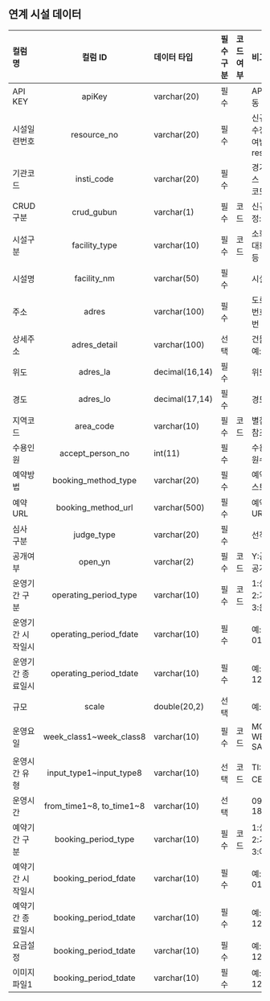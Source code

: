 
## 연계 시설 데이터

| 컬럼 명          |     컬럼 ID                | 데이터 타입         | 필수구분   | 코드여부  | 비고                               |
|:--------------|:------------------------:|:---------------|:------:|:-----:|:---------------------------------|
| API KEY       |          apiKey          | varchar(20)    |   필수   |       | API KEY 연동 확인용 값                 |
| 시설일련번호        |       resource_no        | varchar(20)    |   필수   |       | 신규등록: 0, 수정/삭제: 부여받은 resource_no |
| 기관코드          |        insti_code        | varchar(20)    |   필수   |       | 경기공유서비스 등록 기관코드                  |
| CRUD구분        |        crud_gubun        | varchar(1)     |   필수   |  코드   | 신규:C / 수정:M / 삭제:D               |
| 시설구분          |      facility_type       | varchar(10)    |   필수   |  코드   | 소회의실:A1, 대회의실:C1 등               |
| 시설명           |       facility_nm        | varchar(50)    |   필수   |       | 시설의 이름                           |
| 주소            |          adres           | varchar(100)   |   필수   |       | 도로명+건물번호 또는 지번                   |
| 상세주소          |       adres_detail       | varchar(100)   |   선택   |       | 건물명+층, 예: 구관 1층                  |
| 위도            |         adres_la         | decimal(16,14) |   필수   |       | 위도                               |
| 경도            |         adres_lo         | decimal(17,14) |   필수   |       | 경도                               |
| 지역코드          |        area_code         | varchar(10)    |   필수   |  코드   | 별첨 분류코드 참조                       |
| 수용인원          |     accept_person_no     | int(11)        |   필수   |       | 수용 가능 인원수                        |
| 예약방법          |   booking_method_type    | varchar(20)    |   필수   |       | 예약 방법 텍스트                        |
| 예약 URL        |    booking_method_url    | varchar(500)   |   필수   |       | 예약페이지 URL                        |
| 심사 구분         |        judge_type        | varchar(20)    |   필수   |       | 선착순 / 심사                         |
| 공개여부          |         open_yn          | varchar(2)     |   필수   |  코드   | Y:공개 / N:비공개                     |
| 운영기간 구분       |  operating_period_type   | varchar(10)    |   필수   |  코드   | 1:상시운영 / 2:기간설정 / 3:운영중지         |
| 운영기간 시작일시     |  operating_period_fdate  | varchar(10)    |   필수   |       | 예: 2023-01-02                    |
| 운영기간 종료일시     |  operating_period_tdate  | varchar(10)    |   필수   |       | 예: 2025-12-31                    |
| 규모            |          scale           | double(20,2)   |   선택   |       | 예: 10.0                          |
| 운영요일          | week_class1~week_class8  | varchar(10)    |   필수   |  코드   | MO, TU, WE, TH, FR, SA, SU, HO   |
| 운영시간 유형       | input_type1~input_type8  | varchar(10)    |   선택   |  코드   | TI:시간입력 / CE:휴관                  |
| 운영시간          | from_time1~8, to_time1~8 | varchar(10)    |   선택   |       | 09:00 ~ 18:00                    |
| 예약기간 구분       |   booking_period_type    | varchar(10)    |   필수   |  코드   | 1:상시예약 / 2:기간설정 / 3:예약중지         |
| 예약기간 시작일시     |   booking_period_fdate   | varchar(10)    |   필수   |       | 예: 2023-01-02                    |
| 예약기간 종료일시     |   booking_period_tdate   | varchar(10)    |   필수   |       | 예: 2025-12-31                    |
| 요금설정     |   booking_period_tdate   | varchar(10)    |   필수   |       | 예: 2025-12-31                    |
| 이미지 파일1     |   booking_period_tdate   | varchar(10)    |   필수   |       | 예: 2025-12-31                    |